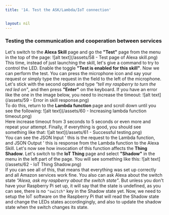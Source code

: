 ```yaml
---
title: '14. Test the ASK/Lambda/IoT connection'


layout: nil
---
```

### Testing the communication and cooperation between services

Let's switch to the **Alexa Skill** page and go the **"Test"** page from the menu in the top of the page:
![alt text](/assets/58 - Test page of Alexa skill.png)   
This time, instead of just launching the skill, let's give a command to try to control the LED.
Enable the toggle **"Test is enabled for this skill"**. Now we can perform the test. You can press the microphone icon and say your request or simply type the request in the field to the left of the microphone. Let's stick with the second option and type *"tell my raspberry to turn the red led on"*, and then press **"Enter"** on the keyboard.
If you have an error like the one in the image below, you need to increase the timeout:
![alt text](/assets/59 - Error in skill response.png)    
To do this, return to the **Lambda function** page and scroll down until you see the following:
![alt text](/assets/60 - Increasing lambda function timeout.png)   
Here increase timeout from 3 seconds to 5 seconds or even more and repeat your attempt.
Finally, if everything is good, you should see something like that:
![alt text](/assets/61 - Successful testing.png)    
You can see the JSON Input ' this is the request to the Lambda function, and JSON Output ' this is response from the Lambda function to the Alexa Skill.
Let's now see how invocation of this function affects the **Thing Shadow**. Let's switch to the **IoT Thing** page and select **"Shadow"** in the menu in the left part of the page. You will see something like this:
![alt text](/assets/62 - IoT Thing Shadow.png)   
If you can see all of this, that means that everything was set up correctly and all Amazon services work fine. 
You also can ask Alexa about the switch state *"Alexa, ask my raspberry about the switch state"*. But unless you don't have your Raspberry Pi set up, it will say that the state is undefined, as you can see, there is no `"switch"` key in the Shadow state yet.
Now, we need to setup the IoT software on the Raspberry Pi that will read the Shadow state and change the LEDs states accordingingly, and also to update the shadow state when the switch changes its state.

